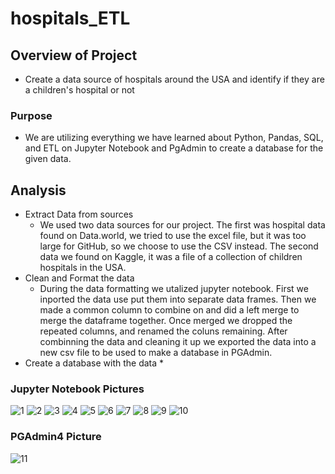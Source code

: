# hospitals_ETL
## Overview of Project
* Create a data source of hospitals around the USA and identify if they are a children's hospital or not

### Purpose
   
* We are utilizing everything we have learned about Python, Pandas, SQL, and ETL on Jupyter Notebook and PgAdmin to create a database for the given data.

## Analysis

* Extract Data from sources
    * We used two data sources for our project. The first was hospital data found on Data.world, we tried to use the excel file, but it was too large for GitHub, so we choose to use the CSV instead. The second data we found on Kaggle, it was a file of a collection of children hospitals in the USA.
* Clean and Format the data
    * During the data formatting we utalized jupyter notebook. First we inported the data use put them into separate data frames. Then we made a common column to combine on and did a left merge to merge the dataframe together. Once merged we dropped the repeated columns, and renamed the coluns remaining. After combinning the data and cleaning it up we exported the data into a new csv file to be used to make a database in PGAdmin.
* Create a database with the data
    * 

### Jupyter Notebook Pictures
![1](Images/1.png)
![2](Images/2.png)
![3](Images/3.png)
![4](Images/4.png)
![5](Images/5.png)
![6](Images/6.png)
![7](Images/7.png)
![8](Images/8.png)
![9](Images/9.png)
![10](Images/10.png)

### PGAdmin4 Picture
![11](Images/11.png)
